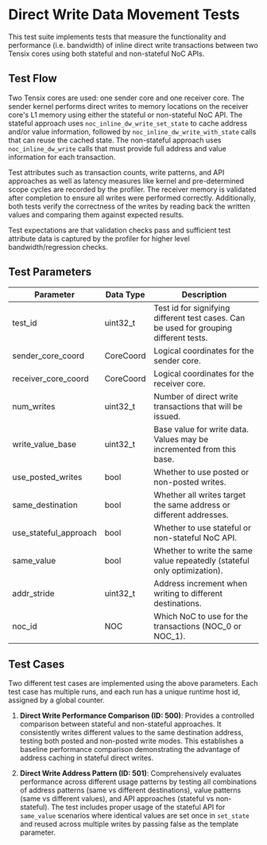 # Direct Write Data Movement Tests

This test suite implements tests that measure the functionality and performance (i.e. bandwidth) of inline direct write transactions between two Tensix cores using both stateful and non-stateful NoC APIs.

## Test Flow
Two Tensix cores are used: one sender core and one receiver core. The sender kernel performs direct writes to memory locations on the receiver core's L1 memory using either the stateful or non-stateful NoC API. The stateful approach uses `noc_inline_dw_write_set_state` to cache address and/or value information, followed by `noc_inline_dw_write_with_state` calls that can reuse the cached state. The non-stateful approach uses `noc_inline_dw_write` calls that must provide full address and value information for each transaction.

Test attributes such as transaction counts, write patterns, and API approaches as well as latency measures like kernel and pre-determined scope cycles are recorded by the profiler. The receiver memory is validated after completion to ensure all writes were performed correctly. Additionally, both tests verify the correctness of the writes by reading back the written values and comparing them against expected results.

Test expectations are that validation checks pass and sufficient test attribute data is captured by the profiler for higher level bandwidth/regression checks.

## Test Parameters
| Parameter                 | Data Type             | Description |
| ------------------------- | --------------------- | ----------- |
| test_id                   | uint32_t              | Test id for signifying different test cases. Can be used for grouping different tests. |
| sender_core_coord         | CoreCoord             | Logical coordinates for the sender core. |
| receiver_core_coord       | CoreCoord             | Logical coordinates for the receiver core. |
| num_writes                | uint32_t              | Number of direct write transactions that will be issued. |
| write_value_base          | uint32_t              | Base value for write data. Values may be incremented from this base. |
| use_posted_writes         | bool                  | Whether to use posted or non-posted writes. |
| same_destination          | bool                  | Whether all writes target the same address or different addresses. |
| use_stateful_approach     | bool                  | Whether to use stateful or non-stateful NoC API. |
| same_value                | bool                  | Whether to write the same value repeatedly (stateful only optimization). |
| addr_stride               | uint32_t              | Address increment when writing to different destinations. |
| noc_id                    | NOC                   | Which NoC to use for the transactions (NOC_0 or NOC_1). |

## Test Cases
Two different test cases are implemented using the above parameters.
Each test case has multiple runs, and each run has a unique runtime host id, assigned by a global counter.

1. **Direct Write Performance Comparison (ID: 500)**: Provides a controlled comparison between stateful and non-stateful approaches. It consistently writes different values to the same destination address, testing both posted and non-posted write modes. This establishes a baseline performance comparison demonstrating the advantage of address caching in stateful direct writes.

2. **Direct Write Address Pattern (ID: 501)**: Comprehensively evaluates performance across different usage patterns by testing all combinations of address patterns (same vs different destinations), value patterns (same vs different values), and API approaches (stateful vs non-stateful). The test includes proper usage of the stateful API for `same_value` scenarios where identical values are set once in `set_state` and reused across multiple writes by passing false as the template parameter.
